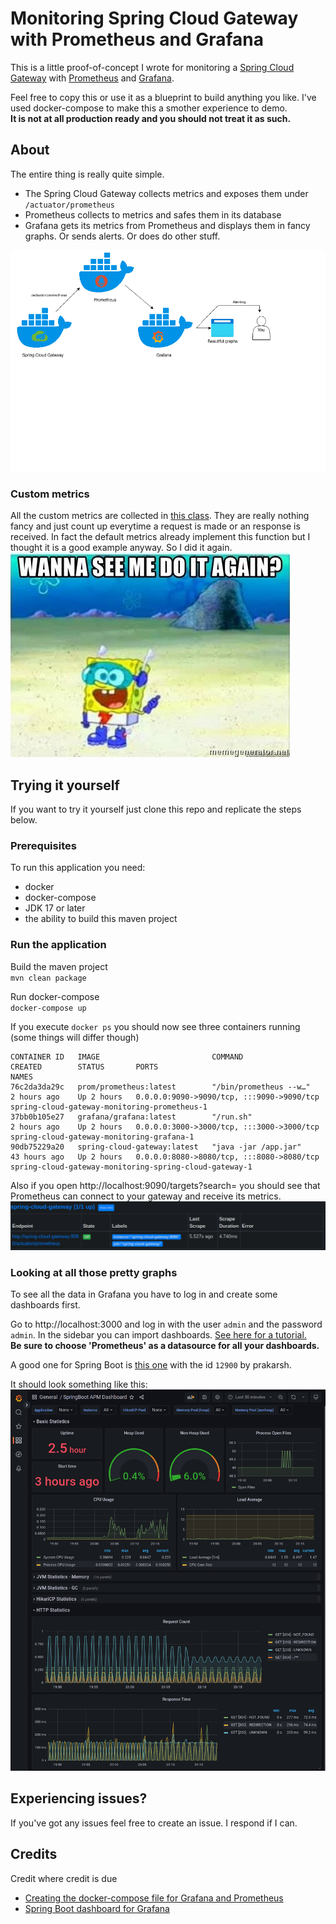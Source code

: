 # Monitoring Spring Cloud Gateway with Prometheus and Grafana
This is a little proof-of-concept I wrote for monitoring a [Spring Cloud Gateway](https://cloud.spring.io/spring-cloud-gateway/reference/html/) with [Prometheus](https://prometheus.io/) and [Grafana](https://grafana.com/).  

Feel free to copy this or use it as a blueprint to build anything you like. I've used docker-compose to make this a smother experience to demo.  
**It is not at all production ready and you should not treat it as such.**

## About
The entire thing is really quite simple.
- The Spring Cloud Gateway collects metrics and exposes them under `/actuator/prometheus`
- Prometheus collects to metrics and safes them in its database
- Grafana gets its metrics from Prometheus and displays them in fancy graphs. Or sends alerts. Or does do other stuff.

![A beautiful diagram](https://raw.githubusercontent.com/MasterEvarior/spring-cloud-gateway-monitoring/master/docs/diagram.png)

### Custom metrics
All the custom metrics are collected in [this class](https://github.com/MasterEvarior/spring-cloud-gateway-monitoring/blob/master/src/main/java/dev/giannin/springcloudgatewaymonitoring/filter/PrometheusGlobalFilter.java).
They are really nothing fancy and just count up everytime a request is made or an response is received. In fact the default metrics already implement this function but I thought it is a good example anyway. So I did it again.   
![A stupid meme](https://raw.githubusercontent.com/MasterEvarior/spring-cloud-gateway-monitoring/master/docs/again.jpeg)

## Trying it yourself
If you want to try it yourself just clone this repo and replicate the steps below.

### Prerequisites
To run this application you need:
- docker
- docker-compose
- JDK 17 or later
- the ability to build this maven project

### Run the application
Build the maven project  
`mvn clean package`  

Run docker-compose  
`docker-compose up`

If you execute `docker ps` you should now see three containers running (some things will differ though)
```shell
CONTAINER ID   IMAGE                         COMMAND                  CREATED        STATUS       PORTS                                       NAMES
76c2da3da29c   prom/prometheus:latest        "/bin/prometheus --w…"   2 hours ago    Up 2 hours   0.0.0.0:9090->9090/tcp, :::9090->9090/tcp   spring-cloud-gateway-monitoring-prometheus-1
37bb0b105e27   grafana/grafana:latest        "/run.sh"                2 hours ago    Up 2 hours   0.0.0.0:3000->3000/tcp, :::3000->3000/tcp   spring-cloud-gateway-monitoring-grafana-1
90db75229a20   spring-cloud-gateway:latest   "java -jar /app.jar"     43 hours ago   Up 2 hours   0.0.0.0:8080->8080/tcp, :::8080->8080/tcp   spring-cloud-gateway-monitoring-spring-cloud-gateway-1
```
Also if you open http://localhost:9090/targets?search= you should see that Prometheus can connect to your gateway and receive its metrics.
![Prometheus screenshot](https://raw.githubusercontent.com/MasterEvarior/spring-cloud-gateway-monitoring/master/docs/prometheus.png)

### Looking at all those pretty graphs
To see all the data in Grafana you have to log in and create some dashboards first.

Go to http://localhost:3000 and log in with the user `admin` and the password `admin`. In the sidebar you can import dashboards. [See here for a tutorial.](https://rudimartinsen.com/2020/08/06/grafana-importing-dashboards/)   
**Be sure to choose 'Prometheus' as a datasource for all your dashboards.**

A good one for Spring Boot is [this one](https://grafana.com/grafana/dashboards/12900-springboot-apm-dashboard/) with the id `12900` by prakarsh.

It should look something like this:  
![An image with a lot of graphs](https://raw.githubusercontent.com/MasterEvarior/spring-cloud-gateway-monitoring/master/docs/grafana.png)

## Experiencing issues?
If you've got any issues feel free to create an issue. I respond if I can.  

## Credits
Credit where credit is due
- [Creating the docker-compose file for Grafana and Prometheus](https://medium.com/javarevisited/monitoring-setup-with-docker-compose-part-2-grafana-2cd2d9ff017b)
- [Spring Boot dashboard for Grafana](https://grafana.com/grafana/dashboards/12900-springboot-apm-dashboard/)